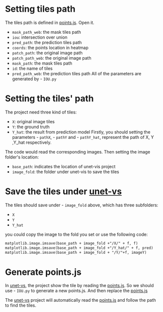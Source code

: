 
# Setting tiles path
The tiles path is defined in [points.js](./data/points.js). Open it. 
- `mask_path_web`: the mask tiles path
- `iou`:  intersection over union
- `pred_path`: the prediction tiles path
- `coords`: the points location in heatmap
- `patch_path`: the original image path
- `patch_path_web`: the original image path
- `mask_path`: the mask tiles path
- `id`: the name of tiles
- `pred_path_web`: the prediction tiles path
All of the parameters are generated by - `IOU.py`

# Setting the tiles' path
The project need three kind of tiles:
- `X`: original image tiles
- `Y`: the ground truth
- `Y_hat`: the result from prediction model
Firstly, you should setting the parameters - `pathX`,  - `pathY` and - `pathY_hat`, represent the path of X, Y ,Y_hat respectively. 

The code would read the corresponding images. 
Then setting the image folder's location:
- `base_path`: indicates the location of unet-vis project
- `image_fold`: the folder under unet-vis to save the tiles

# Save the tiles under  [unet-vs](https://github.com/adrijanik/unet-vis)
The tiles should save under - `image_fold` above, which has three subfolders:
- `X` 
- `Y`
- `Y_hat`
 
you could copy the image to the fold you set or use the following code:
```md
matplotlib.image.imsave(base_path + image_fold +"/X/" + f, f)
matplotlib.image.imsave(base_path + image_fold +"/Y_hat/" + f, pred)
matplotlib.image.imsave(base_path + image_fold + "/Y/"+f, imageY)
```

# Generate points.js
In [unet-vs](https://github.com/adrijanik/unet-vis), the project show the tile by reading the  [points.js](./data/points.js). So we should use   - `IOU.py` to generate a new points.js. And then replace the [points.js](./data/points.js)

The [unet-vs](https://github.com/adrijanik/unet-vis) project will automatically read the [points.js](./data/points.js) and follow the path to find the tiles.

